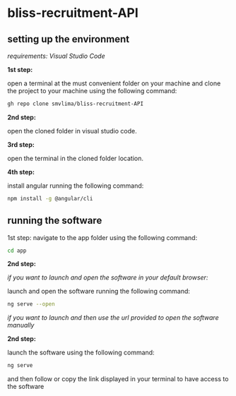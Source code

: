 
# bliss-recruitment-API

## setting up the environment
*requirements:
Visual Studio Code*

__1st step:__

open a terminal at the must convenient folder on your machine and clone the project to your machine using the following command:
```bash
gh repo clone smvlima/bliss-recruitment-API
```

__2nd step:__

open the cloned folder in visual studio code.


__3rd step:__

open the terminal in the cloned folder location.

__4th step:__

install angular running the following command:
```bash
npm install -g @angular/cli
```

## running the software

1st step:
navigate to the app folder using the following command:
```bash
cd app
```
__2nd step:__

*if you want to launch and open the software in your default browser:*



launch and open the software running the following command:
```bash
ng serve --open
```

*if you want to launch and then use the url provided to open the software manually*

__2nd step:__

launch the software using the following command:
```bash
ng serve
```
and then follow or copy the link displayed in your terminal to have access to the software


